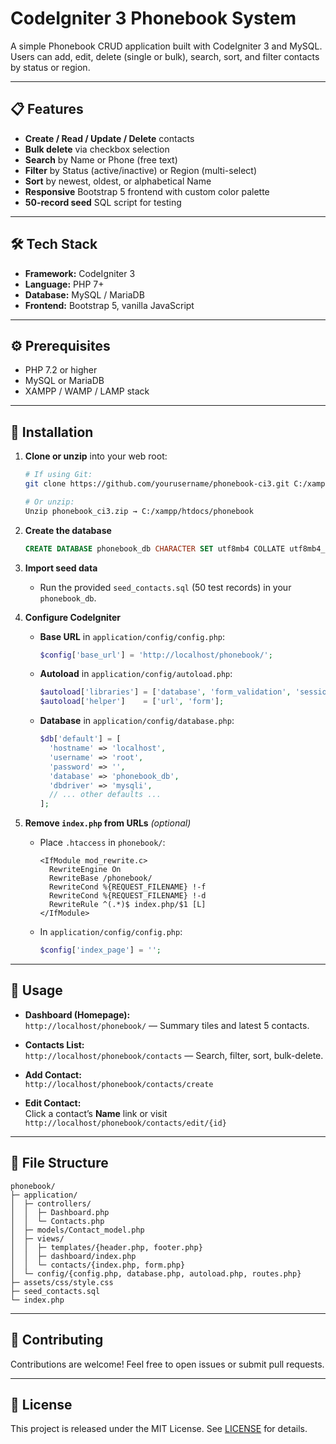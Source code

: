 # CodeIgniter 3 Phonebook System

A simple Phonebook CRUD application built with CodeIgniter 3 and MySQL. Users can add, edit, delete (single or bulk), search, sort, and filter contacts by status or region.

---

## 📋 Features

- **Create / Read / Update / Delete** contacts
- **Bulk delete** via checkbox selection
- **Search** by Name or Phone (free text)
- **Filter** by Status (active/inactive) or Region (multi-select)
- **Sort** by newest, oldest, or alphabetical Name
- **Responsive** Bootstrap 5 frontend with custom color palette
- **50-record seed** SQL script for testing

---

## 🛠️ Tech Stack

- **Framework:** CodeIgniter 3
- **Language:** PHP 7+
- **Database:** MySQL / MariaDB
- **Frontend:** Bootstrap 5, vanilla JavaScript

---

## ⚙️ Prerequisites

- PHP 7.2 or higher
- MySQL or MariaDB
- XAMPP / WAMP / LAMP stack

---

## 🚀 Installation

1. **Clone or unzip** into your web root:
   ```bash
   # If using Git:
   git clone https://github.com/yourusername/phonebook-ci3.git C:/xampp/htdocs/phonebook

   # Or unzip:
   Unzip phonebook_ci3.zip → C:/xampp/htdocs/phonebook
   ```

2. **Create the database**
   ```sql
   CREATE DATABASE phonebook_db CHARACTER SET utf8mb4 COLLATE utf8mb4_unicode_ci;
   ```

3. **Import seed data**
   - Run the provided `seed_contacts.sql` (50 test records) in your `phonebook_db`.

4. **Configure CodeIgniter**
   - **Base URL** in `application/config/config.php`:
     ```php
     $config['base_url'] = 'http://localhost/phonebook/';
     ```
   - **Autoload** in `application/config/autoload.php`:
     ```php
     $autoload['libraries'] = ['database', 'form_validation', 'session'];
     $autoload['helper']    = ['url', 'form'];
     ```
   - **Database** in `application/config/database.php`:
     ```php
     $db['default'] = [
       'hostname' => 'localhost',
       'username' => 'root',
       'password' => '',
       'database' => 'phonebook_db',
       'dbdriver' => 'mysqli',
       // ... other defaults ...
     ];
     ```

5. **Remove `index.php` from URLs** *(optional)*
   - Place `.htaccess` in `phonebook/`:
     ```apacheconf
     <IfModule mod_rewrite.c>
       RewriteEngine On
       RewriteBase /phonebook/
       RewriteCond %{REQUEST_FILENAME} !-f
       RewriteCond %{REQUEST_FILENAME} !-d
       RewriteRule ^(.*)$ index.php/$1 [L]
     </IfModule>
     ```
   - In `application/config/config.php`:
     ```php
     $config['index_page'] = '';
     ```

---

## 🎲 Usage

- **Dashboard (Homepage):**  
  `http://localhost/phonebook/` — Summary tiles and latest 5 contacts.

- **Contacts List:**  
  `http://localhost/phonebook/contacts` — Search, filter, sort, bulk-delete.

- **Add Contact:**  
  `http://localhost/phonebook/contacts/create`

- **Edit Contact:**  
  Click a contact’s **Name** link or visit `http://localhost/phonebook/contacts/edit/{id}`

---

## 📂 File Structure

```
phonebook/
├─ application/
│  ├─ controllers/
│  │  ├─ Dashboard.php
│  │  └─ Contacts.php
│  ├─ models/Contact_model.php
│  ├─ views/
│  │  ├─ templates/{header.php, footer.php}
│  │  ├─ dashboard/index.php
│  │  └─ contacts/{index.php, form.php}
│  └─ config/{config.php, database.php, autoload.php, routes.php}
├─ assets/css/style.css
├─ seed_contacts.sql
└─ index.php
```

---

## 🤝 Contributing

Contributions are welcome! Feel free to open issues or submit pull requests.

---

## 📄 License

This project is released under the MIT License. See [LICENSE](LICENSE) for details.

